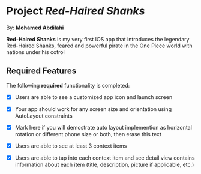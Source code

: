 # Project *Red-Haired Shanks*

 By: **Mohamed Abdilahi**

**Red-Haired Shanks** is my very first IOS app that introduces the legendary Red-Haired Shanks, feared and powerful pirate in the One Piece world with nations under his cotrol 

## Required Features

The following **required** functionality is completed:

- [X] Users are able to see a customized app icon and launch screen
- [X] Your app should work for any screen size and orientation using AutoLayout constraints
- [X] Mark here if you will demostrate auto layout implemention as horizontal rotation or different phone size or both, then erase this text
- [X] Users are able to see at least 3 context items
- [X] Users are able to tap into each context item and see detail view contains information about each item (title, description, picture if applicable, etc.)

